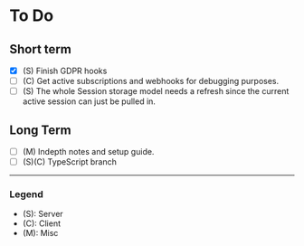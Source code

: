 # To Do

## Short term

- [x] (S) Finish GDPR hooks
- [ ] (C) Get active subscriptions and webhooks for debugging purposes.
- [ ] (S) The whole Session storage model needs a refresh since the current active session can just be pulled in.

## Long Term

- [ ] (M) Indepth notes and setup guide.
- [ ] (S)(C) TypeScript branch

---

### Legend

- (S): Server
- (C): Client
- (M): Misc
